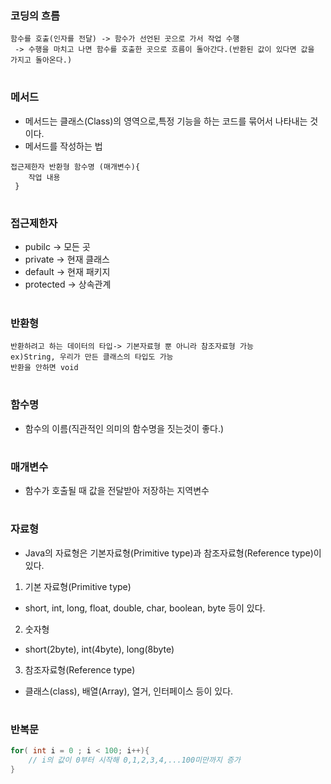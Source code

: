 ### 코딩의 흐름
```
함수를 호출(인자를 전달) -> 함수가 선언된 곳으로 가서 작업 수행
 -> 수행을 마치고 나면 함수를 호출한 곳으로 흐름이 돌아간다.(반환된 값이 있다면 값을 가지고 돌아온다.)
```
#    
### 메서드
- 메서드는 클래스(Class)의 영역으로,특정 기능을 하는 코드를 묶어서 나타내는 것이다.
- 메서드를 작성하는 법
```
접근제한자 반환형 함수명 (매개변수){
	작업 내용
 }
```
#
### 접근제한자
- pubilc -> 모든 곳 
-  private -> 현재 클래스
-  default -> 현재 패키지
-  protected -> 상속관계
#
### 반환형
 ```
반환하려고 하는 데이터의 타입-> 기본자료형 뿐 아니라 참조자료형 가능
 ex)String, 우리가 만든 클래스의 타입도 가능
 반환을 안하면 void
```
#
### 함수명
- 함수의 이름(직관적인 의미의 함수명을 짓는것이 좋다.)
#
### 매개변수
- 함수가 호출될 때 값을 전달받아 저장하는 지역변수
#
### 자료형
- Java의 자료형은 기본자료형(Primitive type)과 참조자료형(Reference type)이 있다.

1. 기본 자료형(Primitive type)
- short, int, long, float, double, char, boolean, byte 등이 있다.
 
2. 숫자형
- short(2byte), int(4byte), long(8byte)

3. 참조자료형(Reference type)
- 클래스(class), 배열(Array), 열거, 인터페이스 등이 있다.
#
### 반복문
```java
for( int i = 0 ; i < 100; i++){
	// i의 값이 0부터 시작해 0,1,2,3,4,...100미만까지 증가
}
```


